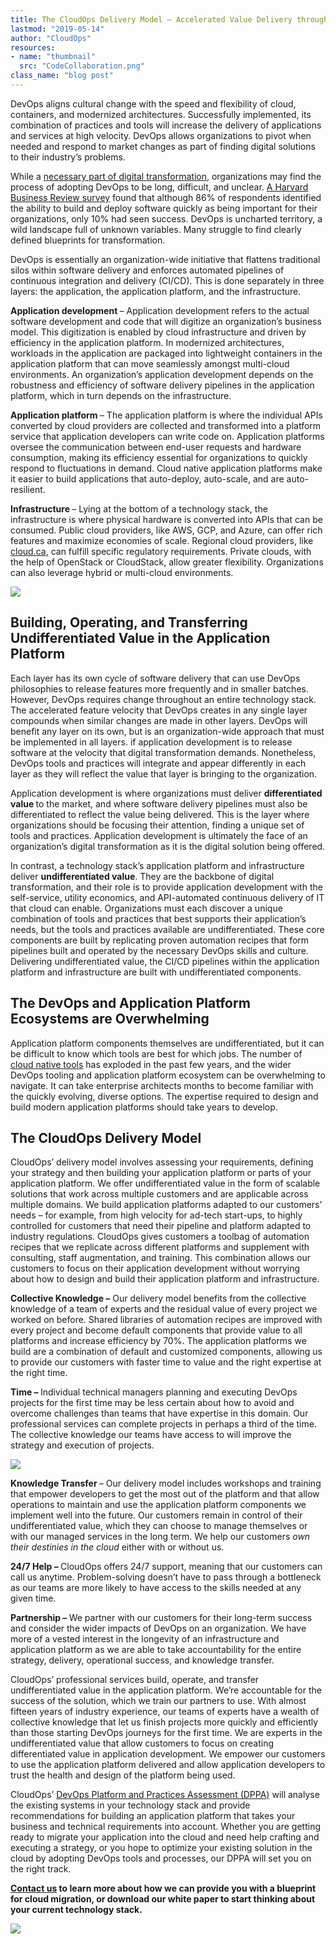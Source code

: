```yaml
---
title: The CloudOps Delivery Model – Accelerated Value Delivery through Code and Collaboration
lastmod: "2019-05-14"
author: "CloudOps"
resources:
- name: "thumbnail"
  src: "CodeCollaboration.png"
class_name: "blog post"
---
```


<p>DevOps aligns cultural change with the speed and flexibility of cloud, containers, and modernized architectures. Successfully implemented, its combination of practices and tools will increase the delivery of applications and services at high velocity. DevOps allows organizations to pivot when needed and respond to market changes as part of finding digital solutions to their industry’s problems.</p>

<p>While a <a href="https://techbeacon.com/devops/why-agile-devops-are-key-any-digital-transformation">necessary part of digital transformation</a>, organizations may find the process of adopting DevOps to be long, difficult, and unclear. <a href="https://cloud.google.com/blog/topics/perspectives/seven-steps-to-making-devops-a-reality">A Harvard Business Review survey</a> found that although 86% of respondents identified the ability to build and deploy software quickly as being important for their organizations, only 10% had seen success. DevOps is uncharted territory, a wild landscape full of unknown variables. Many struggle to find clearly defined blueprints for transformation.</p>

<p>DevOps is essentially an organization-wide initiative that flattens traditional silos within software delivery and enforces automated pipelines of continuous integration and delivery (CI/CD). This is done separately in three layers: the application, the application platform, and the infrastructure.</p>

<p><strong>Application development </strong>– Application development refers to the actual software development and code that will digitize an organization’s business model. This digitization is enabled by cloud infrastructure and driven by efficiency in the application platform. In modernized architectures, workloads in the application are packaged into lightweight containers in the application platform that can move seamlessly amongst multi-cloud environments. An organization’s application development depends on the robustness and efficiency of software delivery pipelines in the application platform, which in turn depends on the infrastructure.</p>

<p><strong>Application platform </strong>– The application platform is where the individual APIs converted by cloud providers are collected and transformed into a platform service that application developers can write code on. Application platforms oversee the communication between end-user requests and hardware consumption, making its efficiency essential for organizations to quickly respond to fluctuations in demand. Cloud native application platforms make it easier to build applications that auto-deploy, auto-scale, and are auto-resilient.</p>

<p><strong>Infrastructure </strong>– Lying at the bottom of a technology stack, the infrastructure is where physical hardware is converted into APIs that can be consumed. Public cloud providers, like AWS, GCP, and Azure, can offer rich features and maximize economies of scale. Regional cloud providers, like <a href="https://cloud.ca/">cloud.ca</a>, can fulfill specific regulatory requirements. Private clouds, with the help of OpenStack or CloudStack, allow greater flexibility. Organizations can also leverage hybrid or multi-cloud environments.</p>

<img src="/images/blog/post/Differentiated-and-Undifferentiated-Value.png" class="main-blog-image">

<h2>Building, Operating, and Transferring Undifferentiated Value in the Application Platform</h2>

<p>Each layer has its own cycle of software delivery that can use DevOps philosophies to release features more frequently and in smaller batches. However, DevOps requires change throughout an entire technology stack. The accelerated feature velocity that DevOps creates in any single layer compounds when similar changes are made in other layers. DevOps will benefit any layer on its own, but is an organization-wide approach that must be implemented in all layers. if application development is to release software at the velocity that digital transformation demands. Nonetheless, DevOps tools and practices will integrate and appear differently in each layer as they will reflect the value that layer is bringing to the organization.</p>

<p>Application development is where organizations must deliver <strong>differentiated value </strong>to the market, and where software delivery pipelines must also be differentiated to reflect the value being delivered. This is the layer where organizations should be focusing their attention, finding a unique set of tools and practices. Application development is ultimately the face of an organization’s digital transformation as it is the digital solution being offered.</p>

<p>In contrast, a technology stack’s application platform and infrastructure deliver <strong>undifferentiated value</strong>. They are the backbone of digital transformation, and their role is to provide application development with the self-service, utility economics, and API-automated continuous delivery of IT that cloud can enable. Organizations must each discover a unique combination of tools and practices that best supports their application’s needs, but the tools and practices available are undifferentiated. These core components are built by replicating proven automation recipes that form pipelines built and operated by the necessary DevOps skills and culture. Delivering undifferentiated value, the CI/CD pipelines within the application platform and infrastructure are built with undifferentiated components.</p>

<h2>The DevOps and Application Platform Ecosystems are Overwhelming</h2>

<p>Application platform components themselves are undifferentiated, but it can be difficult to know which tools are best for which jobs. The number of <a href="https://landscape.cncf.io/">cloud native tools</a> has exploded in the past few years, and the wider DevOps tooling and application platform ecosystem can be overwhelming to navigate. It can take enterprise architects months to become familiar with the quickly evolving, diverse options. The expertise required to design and build modern application platforms should take years to develop.</p>

<h2>The CloudOps Delivery Model</h2>

<p>CloudOps’ delivery model involves assessing your requirements, defining your strategy and then building your application platform or parts of your application platform. We offer undifferentiated value in the form of scalable solutions that work across multiple customers and are applicable across multiple domains. We build application platforms adapted to our customers’ needs – for example, from high velocity for ad-tech start-ups, to highly controlled for customers that need their pipeline and platform adapted to industry regulations. CloudOps gives customers a toolbag of automation recipes that we replicate across different platforms and supplement with consulting, staff augmentation, and training. This combination allows our customers to focus on their application development without worrying about how to design and build their application platform and infrastructure.</p>

<p><strong>Collective Knowledge –</strong> Our delivery model benefits from the collective knowledge of a team of experts and the residual value of every project we worked on before. Shared libraries of automation recipes are improved with every project and become default components that provide value to all platforms and increase efficiency by 70%. The application platforms we build are a combination of default and customized components, allowing us to provide our customers with faster time to value and the right expertise at the right time.</p>

<p><strong>Time – </strong>Individual technical managers planning and executing DevOps projects for the first time may be less certain about how to avoid and overcome challenges than teams that have expertise in this domain. Our professional services can complete projects in perhaps a third of the time. The collective knowledge our teams have access to will improve the strategy and execution of projects.</p>

<img src="/images/blog/post/CollectiveKnowledge.png" class="main-blog-image">

<p><strong>Knowledge Transfer </strong>– Our delivery model includes workshops and training that empower developers to get the most out of the platform and that allow operations to maintain and use the application platform components we implement well into the future. Our customers remain in control of their undifferentiated value, which they can choose to manage themselves or with our managed services in the long term. We help our customers <em>own their destinies in the cloud </em>either with or without us.</p>

<p><strong>24/7 Help – </strong>CloudOps offers 24/7 support, meaning that our customers can call us anytime. Problem-solving doesn’t have to pass through a bottleneck as our teams are more likely to have access to the skills needed at any given time.</p>

<p><strong>Partnership – </strong>We partner with our customers for their long-term success and consider the wider impacts of DevOps on an organization. We have more of a vested interest in the longevity of an infrastructure and application platform as we are able to take accountability for the entire strategy, delivery, operational success, and knowledge transfer.</p>

<p>CloudOps’ professional services build, operate, and transfer undifferentiated value in the application platform. We’re accountable for the success of the solution, which we train our partners to use. With almost fifteen years of industry experience, our teams of experts have a wealth of collective knowledge that let us finish projects more quickly and efficiently than those starting DevOps journeys for the first time. We are experts in the undifferentiated value that allow customers to focus on creating differentiated value in application development. We empower our customers to use the application platform delivered and allow application developers to trust the health and design of the platform being used.</p>

<p>CloudOps’ <a href="https://www.cloudops.com/devops-platform-and-practices-assessment/">DevOps Platform and Practices Assessment (DPPA)</a> will analyse the existing systems in your technology stack and provide recommendations for building an application platform that takes your business and technical requirements into account. Whether you are getting ready to migrate your application into the cloud and need help crafting and executing a strategy, or you hope to optimize your existing solution in the cloud by adopting DevOps tools and processes, our DPPA will set you on the right track.</p>

<p><a href="https://www.cloudops.com/about-us/contact-us/"><strong>Contact us</strong></a><strong> to learn more about how we can provide you with a blueprint for cloud migration, or download our white paper to start thinking about your current technology stack.</strong></p>

<div class="row">
    <div class="col-xl-8 offset-xl-2 col-lg-10 offset-lg-1 col-md-10 offset-md-1 col-sm-12 col-xs-12 cta-image">
    <a href="/white-papers/how-to-initiate-devops-transformation-by-assessing-culture-and-processes">
      <img src="/images/blog/cta/white-paper.jpeg">
    </a>
    </div>
</div>